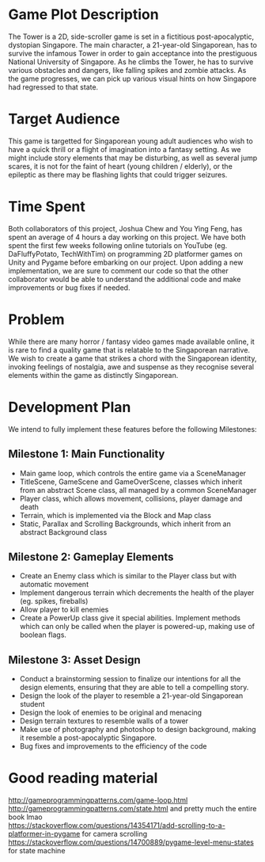 # Game Plot Description
The Tower is a 2D, side-scroller game is set in a fictitious post-apocalyptic, dystopian Singapore. The main character, a 21-year-old Singaporean, has to survive the infamous Tower in order to gain acceptance into the prestiguous National University of Singapore. As he climbs the Tower, he has to survive various obstacles and dangers, like falling spikes and zombie attacks. As the game progresses, we can pick up various visual hints on how Singapore had regressed to that state.


# Target Audience
This game is targetted for Singaporean young adult audiences who wish to have a quick thrill or a flight of imagination into a fantasy setting. As we might include story elements that may be disturbing, as well as several jump scares, it is not for the faint of heart (young children / elderly), or the epileptic as there may be flashing lights that could trigger seizures.


# Time Spent
Both collaborators of this project, Joshua Chew and You Ying Feng, has spent an average of 4 hours a day working on this project. We have both spent the first few weeks following online tutorials on YouTube (eg. DaFluffyPotato, TechWithTim) on programming 2D platformer games on Unity and Pygame before embarking on our project. Upon adding a new implementation, we are sure to comment our code so that the other collaborator would be able to understand the additional code and make improvements or bug fixes if needed.


# Problem
While there are many horror / fantasy video games made available online, it is rare to find a quality game that is relatable to the Singaporean narrative. We wish to create a game that strikes a chord with the Singaporean identity, invoking feelings of nostalgia, awe and suspense as they recognise several elements within the game as distinctly Singaporean.


# Development Plan
We intend to fully implement these features before the following Milestones:

## Milestone 1: Main Functionality
- Main game loop, which controls the entire game via a SceneManager
- TitleScene, GameScene and GameOverScene, classes which inherit from an abstract Scene class, all managed by a common SceneManager
- Player class, which allows movement, collisions, player damage and death
- Terrain, which is implemented via the Block and Map class
- Static, Parallax and Scrolling Backgrounds, which inherit from an abstract Background class

## Milestone 2: Gameplay Elements
- Create an Enemy class which is similar to the Player class but with automatic movement
- Implement dangerous terrain which decrements the health of the player (eg. spikes, fireballs)
- Allow player to kill enemies
- Create a PowerUp class give it special abilities. Implement methods which can only be called when the player is powered-up, making use of boolean flags.

## Milestone 3: Asset Design
- Conduct a brainstorming session to finalize our intentions for all the design elements, ensuring that they are able to tell a compelling story.
- Design the look of the player to resemble a 21-year-old Singaporean student
- Design the look of enemies to be original and menacing
- Design terrain textures to resemble walls of a tower
- Make use of photography and photoshop to design background, making it resemble a post-apocalyptic Singapore.
- Bug fixes and improvements to the efficiency of the code


# Good reading material  
http://gameprogrammingpatterns.com/game-loop.html  
http://gameprogrammingpatterns.com/state.html and pretty much the entire book lmao  
https://stackoverflow.com/questions/14354171/add-scrolling-to-a-platformer-in-pygame for camera scrolling
https://stackoverflow.com/questions/14700889/pygame-level-menu-states for state machine
